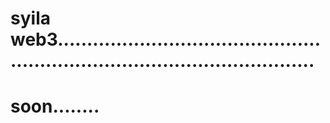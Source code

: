 # syila web3.................................................................................................
# soon........
